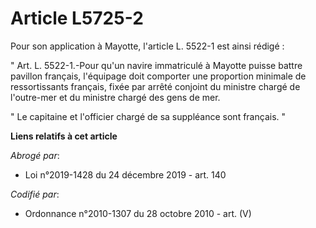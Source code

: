 # Article L5725-2

Pour son application à Mayotte, l'article L. 5522-1 est ainsi rédigé : 

" Art. L. 5522-1.-Pour qu'un navire immatriculé à Mayotte puisse battre pavillon français, l'équipage doit comporter une
proportion minimale de ressortissants français, fixée par arrêté conjoint du ministre chargé de l'outre-mer et du ministre
chargé des gens de mer. 

" Le capitaine et l'officier chargé de sa suppléance sont français. "

**Liens relatifs à cet article**

_Abrogé par_:

  - Loi n°2019-1428 du 24 décembre 2019 - art. 140

_Codifié par_:

  - Ordonnance n°2010-1307 du 28 octobre 2010 - art. (V)
